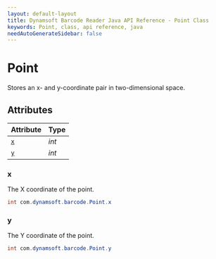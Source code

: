 ```yaml
---
layout: default-layout
title: Dynamsoft Barcode Reader Java API Reference - Point Class
keywords: Point, class, api reference, java
needAutoGenerateSidebar: false
---
```



# Point
Stores an x- and y-coordinate pair in two-dimensional space.


## Attributes
  
| Attribute | Type | 
|---------- | ---- | 
| [`x`](#x) | *int* |
| [`y`](#y) | *int* |


### x
The X coordinate of the point.
```java
int com.dynamsoft.barcode.Point.x
```


### y
The Y coordinate of the point.
```java
int com.dynamsoft.barcode.Point.y
```

